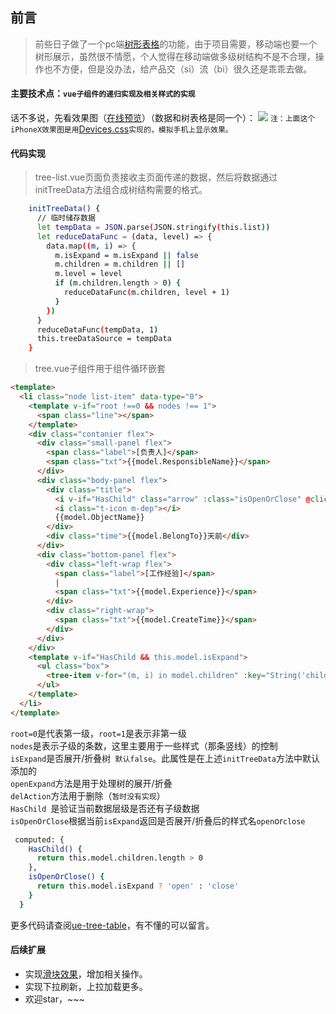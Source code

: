 ## 前言

> 前些日子做了一个pc端[树形表格](https://github.com/sijinglei/vue-tree-table)的功能，由于项目需要，移动端也要一个树形展示，虽然很不情愿，个人觉得在移动端做多级树结构不是不合理，操作也不方便，但是没办法，给产品交（si）流（bi）很久还是乖乖去做。
#### 主要技术点：`vue子组件的递归实现及相关样式的实现`
话不多说，先看效果图（[在线预览](https://sijinglei.github.io/vue-tree-table/dist/#/mobile)）（数据和树表格是同一个）：
![](https://user-gold-cdn.xitu.io/2018/8/31/1658eaf2f154a5df?w=474&h=877&f=gif&s=311068)
`注：上面这个iPhoneX效果图是用`[Devices.css](https://picturepan2.github.io/devices.css/)`实现的，模拟手机上显示效果。`
#### 代码实现

> tree-list.vue页面负责接收主页面传递的数据，然后将数据通过initTreeData方法组合成树结构需要的格式。
```bash
    initTreeData() {
      // 临时储存数据
      let tempData = JSON.parse(JSON.stringify(this.list))
      let reduceDataFunc = (data, level) => {
        data.map((m, i) => {
          m.isExpand = m.isExpand || false
          m.children = m.children || []
          m.level = level
          if (m.children.length > 0) {
            reduceDataFunc(m.children, level + 1)
          }
        })
      }
      reduceDataFunc(tempData, 1)
      this.treeDataSource = tempData
    }
```
> tree.vue子组件用于组件循环嵌套
```html
<template>
  <li class="node list-item" data-type="0">
    <template v-if="root !==0 && nodes !== 1">
      <span class="line"></span>
    </template>
    <div class="contanier flex">
      <div class="small-panel flex">
        <span class="label">[负责人]</span>
        <span class="txt">{{model.ResponsibleName}}</span>
      </div>
      <div class="body-panel flex">
        <div class="title">
          <i v-if="HasChild" class="arrow" :class="isOpenOrClose" @click="openExpand(model)"></i>
          <i class="t-icon m-dep"></i>
          {{model.ObjectName}}
        </div>
        <div class="time">{{model.BelongTo}}天前</div>
      </div>
      <div class="bottom-panel flex">
        <div class="left-wrap flex">
          <span class="label">[工作经验]</span>
          |
          <span class="txt">{{model.Experience}}</span>
        </div>
        <div class="right-wrap">
          <span class="txt">{{model.CreateTime}}</span>
        </div>
      </div>
    </div>
    <template v-if="HasChild && this.model.isExpand">
      <ul class="box">
        <tree-item v-for="(m, i) in model.children" :key="String('child_node'+i)" :num='i' :root="1" @openExpand="openExpand" @delAction="delAction" :nodes.sync="model.children.length" :model.sync="m"></tree-item>
      </ul>
    </template>
  </li>
</template>
```
`root=0`是代表第一级，`root=1`是表示非第一级<br>
`nodes`是表示子级的条数，这里主要用于一些样式（那条竖线）的控制<br>
`isExpand`是否展开/折叠树` 默认false`。此属性是在上述`initTreeData`方法中默认添加的<br>
`openExpand`方法是用于处理树的展开/折叠<br>
`delAction`方法用于删除（`暂时没有实现`）<br>
`HasChild `是验证当前数据层级是否还有子级数据<br>
`isOpenOrClose`根据当前`isExpand`返回是否展开/折叠后的样式名`open`or`close`
```bash
 computed: {
    HasChild() {
      return this.model.children.length > 0
    },
    isOpenOrClose() {
      return this.model.isExpand ? 'open' : 'close'
    }
  }
```
更多代码请查阅[ue-tree-table](https://github.com/sijinglei/vue-tree-table/blob/master/src/components/h5/mobile.md)，有不懂的可以留言。
#### 后续扩展
- 实现[滑块效果](https://github.com/sijinglei/vue-touch-test)，增加相关操作。
- 实现下拉刷新，上拉加载更多。
- 欢迎star，~~~
